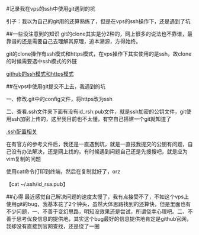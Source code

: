 #记录我在vps的ssh中使用git遇到的坑

引子：我以为自己的git用的还算熟练了，但是在vps的ssh操作下，还是遇到了坑

##一些没注意到的知识
git的clone其实是分2种的，网上很多的说法也不靠谱，最靠谱的还是需要自己去理解其原理，追本溯源，方得始终。

git的clone操作有ssh模式和https模式，在vps操作下其实使用的是ssh，故clone的时候需要选中ssh模式的外链

[github的ssh模式和https模式](https://help.github.com/articles/which-remote-url-should-i-use/)

##在vps中使用git提交不上去，我遇到的坑

一、修改.git中的config文件，将https改为ssh

二、查看.ssh文件夹下面有没有id_rsh.pub文件，就是ssh加密的公钥文件，git使用ssh加密上传的，这里我目前也不太懂，有空自己搭建一个git就知道了

[.ssh配置相关](https://help.github.com/articles/connecting-to-github-with-ssh/)

在有官方的参考文件后，我还是一直遇到坑，就是一直报我提交的公钥有问题，自己没有办法解决，还是网上找的，有时候遇到问题自己还是先搜搜吧，就是应为vim复制的问题

使用cat命令打印到终端，然后在复制就好了，orz

【cat ~/.ssh/id_rsa.pub】

##心得
最近感觉自己解决问题的速度太慢了，我有点接受不了，不如这个vps上使用git的bug，我基本花了2个钟头，虽然大体思路找到的还算快，但是里面也有不少问题，一、不善于变幻思路，明知没效果还是尝试，所谓侥幸心理吧。二、不善于思考优良信息的提供地，其实这个bug最好的信息提供地肯定是github官网，我却没有直接到官网查找，还是绕了一圈

